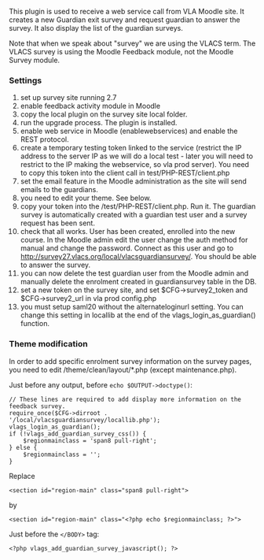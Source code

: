 This plugin is used to receive a web service call from VLA Moodle site.
It creates a new Guardian exit survey and request guardian to answer the survey.
It also display the list of the guardian surveys.

Note that when we speak about "survey" we are using the VLACS term.
The VLACS survey is using the Moodle Feedback module, not the Moodle Survey module.

### Settings
1. set up survey site running 2.7
2. enable feedback activity module in Moodle
3. copy the local plugin on the survey site local folder. 
4. run the upgrade process. The plugin is installed.
5. enable web service in Moodle (enablewebservices) and enable the REST protocol.
6. create a temporary testing token linked to the service (restrict the IP address to the server IP as we will do a local test - later you will need to restrict to the IP making the webservice, so vla prod server). You need to copy this token into the client call in test/PHP-REST/client.php
7. set the email feature in the Moodle administration as the site will send emails to the guardians.
8. you need to edit your theme. See below.
9. copy your token into the /test/PHP-REST/client.php. Run it. The guardian survey is automatically created with a guardian test user and a survey request has been sent.
10. check that all works. User has been created, enrolled into the new course. In the Moodle admin edit the user change the auth method for manual and change the password. Connect as this user and go to http://survey27.vlacs.org/local/vlacsguardiansurvey/. You should be able to answer the survey.
11. you can now delete the test guardian user from the Moodle admin and manually delete the enrolment created in guardiansurvey table in the DB.
12. set a new token on the survey site, and set $CFG->survey2_token and $CFG->survey2_url in vla prod config.php
13. you must setup saml20 without the alternateloginurl setting. You can change this setting in locallib at the end of the vlags_login_as_guardian() function.

### Theme modification
In order to add specific enrolment survey information on the survey pages,
you need to edit /theme/clean/layout/*.php (except maintenance.php).

Just before any output, before ```echo $OUTPUT->doctype()```:
```
// These lines are required to add display more information on the feedback survey.
require_once($CFG->dirroot . '/local/vlacsguardiansurvey/locallib.php');
vlags_login_as_guardian();
if (!vlags_add_guardian_survey_css()) {
    $regionmainclass = 'span8 pull-right';
} else {
    $regionmainclass = '';
}
```
Replace
```
<section id="region-main" class="span8 pull-right">
```
by
```
<section id="region-main" class="<?php echo $regionmainclass; ?>">
```
Just before the ```</BODY>``` tag:
```
<?php vlags_add_guardian_survey_javascript(); ?>
```

